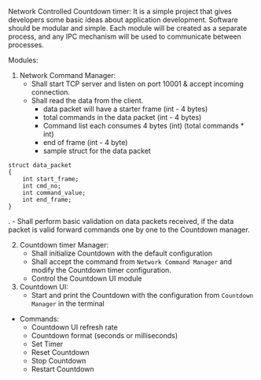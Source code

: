 Network Controlled Countdown timer:
It is a simple project that gives developers some basic ideas about application development. Software should be modular and simple. Each module will be created as a separate process, and any IPC mechanism will be used to communicate between processes.


Modules:
1. Network Command Manager:
    - Shall start TCP server and listen on port 10001 & accept incoming connection.
    - Shall read the data from the client.
        - data packet will have a starter frame (int - 4 bytes)
        - total commands in the data packet (int - 4 bytes)
        - Command list each consumes 4 bytes (int) (total commands * int)
        - end of frame (int - 4 byte)
        - sample struct for the data packet
```
struct data_packet 
{
    int start_frame;
    int cmd_no;
    int command_value;
    int end_frame;
}
```
.
    - Shall perform basic validation on data packets received, if the data packet is valid forward commands one by one to the Countdown manager.
   
2. Countdown timer Manager:
    - Shall initialize Countdown with the default configuration
    - Shall accept the command from `Network Command Manager` and modify the Countdown timer configuration.
    - Control the Countdown UI module
3. Countdown UI:
    - Start and print the Countdown with the configuration from `Countdown Manager` in the terminal

- Commands:
    - Countdown UI refresh rate
    - Countdown format (seconds or milliseconds)
    - Set Timer
    - Reset Countdown
    - Stop Countdown
    - Restart Countdown

